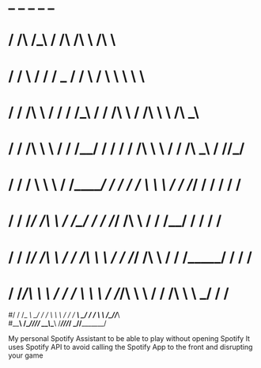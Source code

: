  #        _                   _              _                   _            _     
#        / /\                /\_\           / /\                /\ \         /\ \   
#       / /  \              / / /  _       / /  \              /  \ \        \ \ \  
#      / / /\ \            / / /  /\_\    / / /\ \            / /\ \ \       /\ \_\ 
#     / / /\ \ \          / / /__/ / /   / / /\ \ \          / / /\ \_\     / /\/_/ 
#    / / /  \ \ \        / /\_____/ /   / / /  \ \ \        / / /_/ / /    / / /    
#   / / /___/ /\ \      / /\_______/   / / /___/ /\ \      / / /__\/ /    / / /     
#  / / /_____/ /\ \    / / /\ \ \     / / /_____/ /\ \    / / /_____/    / / /      
# / /_________/\ \ \  / / /  \ \ \   / /_________/\ \ \  / / /\ \ \  ___/ / /__     
#/ / /_       __\ \_\/ / /    \ \ \ / / /_       __\ \_\/ / /  \ \ \/\__\/_/___\    
#\_\___\     /____/_/\/_/      \_\_\\_\___\     /____/_/\/_/    \_\/\/_________/    
    

My personal Spotify Assistant to be able to play without opening Spotify 
It uses Spotify API to avoid calling the Spotify App to the front and disrupting your game 
